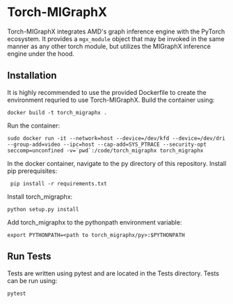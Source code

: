 # Torch-MIGraphX

Torch-MIGraphX integrates AMD's graph inference engine with the PyTorch ecosystem. It provides a `mgx_module` object that may be invoked in the same manner as any other torch module, but utilizes the MIGraphX inference engine under the hood.

## Installation
It is highly recommended to use the provided Dockerfile to create the environment requried to use Torch-MIGraphX. Build the container using:

```
docker build -t torch_migraphx .
```

Run the container:
```
sudo docker run -it --network=host --device=/dev/kfd --device=/dev/dri --group-add=video --ipc=host --cap-add=SYS_PTRACE --security-opt seccomp=unconfined -v=`pwd`:/code/torch_migraphx torch_migraphx
```

In the docker container, navigate to the py directory of this repository. Install pip prerequisites:

```
 pip install -r requirements.txt 
```
Install torch_migraphx:
```
python setup.py install
```
Add torch_migraphx to the pythonpath environment variable:
```
export PYTHONPATH=<path to torch_migraphx/py>:$PYTHONPATH
```

## Run Tests
Tests are written using pytest and are located in the Tests directory. Tests can be run using:
```
pytest
```

